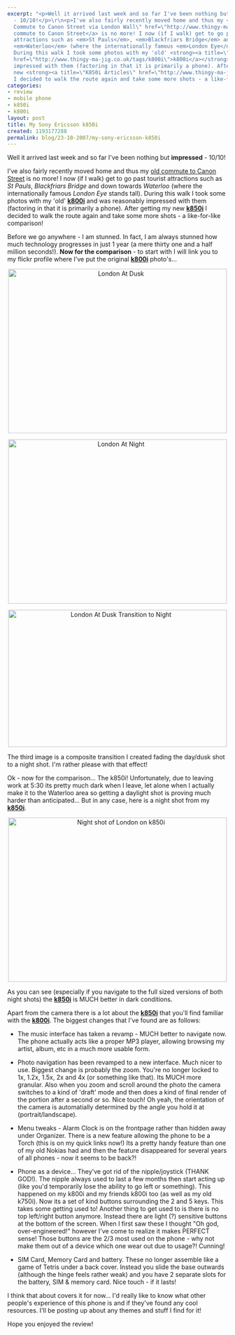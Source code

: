 ```yaml
---
excerpt: "<p>Well it arrived last week and so far I've been nothing but <strong>impressed</strong>
  - 10/10!</p>\r\n<p>I've also fairly recently moved home and thus my <a title=\"Old
  Commute to Canon Street via London Wall\" href=\"http://www.thingy-ma-jig.co.uk/blog/14-11-2006/my-walk-home\">old
  commute to Canon Street</a> is no more! I now (if I walk) get to go past tourist
  attractions such as <em>St Pauls</em>, <em>Blackfriars Bridge</em> and down towards
  <em>Waterloo</em> (where the internationally famous <em>London Eye</em> stands tall).
  During this walk I took some photos with my 'old' <strong><a title=\"k800i articles\"
  href=\"http://www.thingy-ma-jig.co.uk/tags/k800i\">k800i</a></strong> and was reasonably
  impressed with them (factoring in that it is primarily a phone). After getting my
  new <strong><a title=\"K850i Articles\" href=\"http://www.thingy-ma-jig.co.uk/tags/k850i\">k850i</a></strong>
  I decided to walk the route again and take some more shots - a like-for-like comparison!</p>\r\n"
categories:
- review
- mobile phone
- k850i
- k800i
layout: post
title: My Sony Ericsson k850i
created: 1193177288
permalink: blog/23-10-2007/my-sony-ericsson-k850i
---
```

<p>Well it arrived last week and so far I've been nothing but <strong>impressed</strong> - 10/10!</p>
<p>I've also fairly recently moved home and thus my <a title="Old Commute to Canon Street via London Wall" href="http://www.thingy-ma-jig.co.uk/blog/14-11-2006/my-walk-home">old commute to Canon Street</a> is no more! I now (if I walk) get to go past tourist attractions such as <em>St Pauls</em>, <em>Blackfriars Bridge</em> and down towards <em>Waterloo</em> (where the internationally famous <em>London Eye</em> stands tall). During this walk I took some photos with my 'old' <strong><a title="k800i articles" href="http://www.thingy-ma-jig.co.uk/tags/k800i">k800i</a></strong> and was reasonably impressed with them (factoring in that it is primarily a phone). After getting my new <strong><a title="K850i Articles" href="http://www.thingy-ma-jig.co.uk/tags/k850i">k850i</a></strong> I decided to walk the route again and take some more shots - a like-for-like comparison!</p>
<!--break-->
<p>Before we go anywhere - I am stunned. In fact, I am always stunned how much technology progresses in just 1 year (a mere thirty one and a half million seconds!). <strong>Now for the comparison</strong> - to start with I will link you to my flickr profile where I've put the original <strong><a title="k800i articles" href="http://www.thingy-ma-jig.co.uk/tags/k800i">k800i</a></strong> photo's...</p>
<p style="text-align: center;"><a href="http://flickr.com/photos/nicholas-thompson/1716821630/"><img width="500" height="375" border="0" title="London At Dusk" alt="London At Dusk" src="http://farm3.static.flickr.com/2215/1716821630_b64a06684e.jpg" /></a></p>
<p style="text-align: center;"><a href="http://flickr.com/photos/nicholas-thompson/1716816858/"><img width="500" height="375" border="0" alt="London At Night" src="http://farm3.static.flickr.com/2367/1716816858_212bd4caca.jpg" title="London at Night" /></a></p>
<p style="text-align: center;"><a href="http://flickr.com/photos/nicholas-thompson/1716812960/"><img width="500" height="313" border="0" title="London At Dusk" alt="London At Dusk Transition to Night" src="http://farm3.static.flickr.com/2231/1716812960_36d36d3653.jpg" /></a></p>
<p>The third image is a composite transition I created fading the day/dusk shot to a night shot. I'm rather please with that effect!</p>
<p>Ok - now for the comparison... The k850i! Unfortunately, due to leaving work at 5:30 its pretty much dark when I leave, let alone when I actually make it to the Waterloo area so getting a daylight shot is proving much harder than anticipated... But in any case, here is a night shot from my <strong><a title="K850i Articles" href="http://www.thingy-ma-jig.co.uk/tags/k850i">k850i</a></strong>.</p>
<p style="text-align: center;"><a href="http://flickr.com/photos/nicholas-thompson/1715960551/"><img width="500" height="375" border="0" src="http://farm3.static.flickr.com/2092/1715960551_bdc555efe0.jpg" alt="Night shot of London on k850i" title="London by Night (k850i)" /></a></p>
<p>As you can see (especially if you navigate to the full sized versions of both night shots) the <strong><a title="K850i Articles" href="http://www.thingy-ma-jig.co.uk/tags/k850i">k850i</a></strong> is MUCH better in dark conditions.</p>
<p>Apart from the camera there is a lot about the <strong><a title="K850i Articles" href="http://www.thingy-ma-jig.co.uk/tags/k850i">k850i</a></strong> that you'll find familiar with the <strong><a title="k800i articles" href="http://www.thingy-ma-jig.co.uk/tags/k800i">k800i</a></strong>. The biggest changes that I've found are as follows:</p>
<ul>
    <li>
    <p>The music interface has taken a revamp - MUCH better to navigate now. The phone actually acts like a proper MP3 player, allowing browsing my artist, album, etc in a much more usable form.</p>
    </li>
    <li>
    <p>Photo navigation has been revamped to a new interface. Much nicer to use. Biggest change is probably the zoom. You're no longer locked to 1x, 1.2x, 1.5x, 2x and 4x (or something like that). Its MUCH more granular. Also when you zoom and scroll around the photo the camera switches to a kind of 'draft' mode and then does a kind of final render of the portion after a second or so. Nice touch! Oh yeah, the orientation of the camera is automatially determined by the angle you hold it at (portrait/landscape).</p>
    </li>
    <li>
    <p>Menu tweaks - Alarm Clock is on the frontpage rather than hidden away under Organizer. There is a new feature allowing the phone to be a Torch (this is on my quick links now!) Its a pretty handy feature than one of my old Nokias had and then the feature disappeared for several years of all phones - now it seems to be back?!</p>
    </li>
    <li>
    <p>Phone as a device... They've got rid of the nipple/joystick (THANK GOD!). The nipple always used to last a few months then start acting up (like you'd temporarily lose the ability to go left or something). This happened on my k800i and my friends k800i too (as well as my old k750i). Now its a set of kind buttons surrounding the 2 and 5 keys. This takes some getting used to! Another thing to get used to is there is no top left/right button anymore. Instead there are light (?) sensitive buttons at the bottom of the screen. When I first saw these I thought &quot;Oh god, over-engineered!&quot; however I've come to realize it makes PERFECT sense! Those buttons are the 2/3 most used on the phone - why not make them out of a device which one wear out due to usage?! Cunning!</p>
    </li>
    <li>
    <p>SIM Card, Memory Card and battery. These no longer assemble like a game of Tetris under a back cover. Instead you slide the base outwards (although the hinge feels rather weak) and you have 2 separate slots for the battery, SIM &amp; memory card. Nice touch - if it lasts!</p>
    </li>
</ul>
<p>I think that about covers it for now... I'd really like to know what other people's experience of this phone is and if they've found any cool resources. I'll be posting up about any themes and stuff I find for it!</p>
<p>Hope you enjoyed the review!</p>

